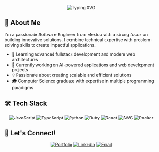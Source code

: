 <div align="center">
  <img src="https://readme-typing-svg.demolab.com?font=Fira+Code&weight=600&size=28&duration=3000&pause=1000&color=00B8D4&center=true&vCenter=true&random=false&width=435&lines=Hi%2C+I'm+Rafael+Canto!+%F0%9F%91%8B;Software+Engineer+%F0%9F%9B%A0%EF%B8%8F;Fullstack+Developer+%F0%9F%92%BB;AI+Enthusiast+%F0%9F%A4%96" alt="Typing SVG" />
</div>

## 🚀 About Me

I'm a passionate Software Engineer from Mexico with a strong focus on building innovative solutions. I combine technical expertise with problem-solving skills to create impactful applications.

- 🌱 Learning advanced fullstack development and modern web architectures
- 🔭 Currently working on AI-powered applications and web development projects
- 💡 Passionate about creating scalable and efficient solutions
- 🎓 Computer Science graduate with expertise in multiple programming paradigms

## 🛠️ Tech Stack

<div align="center">
  
  ![JavaScript](https://img.shields.io/badge/-JavaScript-F7DF1E?style=for-the-badge&logo=javascript&logoColor=black)
  ![TypeScript](https://img.shields.io/badge/-TypeScript-3178C6?style=for-the-badge&logo=typescript&logoColor=white)
  ![Python](https://img.shields.io/badge/-Python-3776AB?style=for-the-badge&logo=python&logoColor=white)
  ![Ruby](https://img.shields.io/badge/-Ruby-CC342D?style=for-the-badge&logo=ruby&logoColor=white)
  ![React](https://img.shields.io/badge/-React-61DAFB?style=for-the-badge&logo=react&logoColor=black)
  ![AWS](https://img.shields.io/badge/-AWS-232F3E?style=for-the-badge&logo=amazon-aws&logoColor=white)
  ![Docker](https://img.shields.io/badge/-Docker-2496ED?style=for-the-badge&logo=docker&logoColor=white)
  
</div>

## 🤝 Let's Connect!

<div align="center">
  
[![Portfolio](https://img.shields.io/badge/-Portfolio-000000?style=for-the-badge&logo=vercel&logoColor=white)](https://rafacanvaz.vercel.app/)
[![LinkedIn](https://img.shields.io/badge/-LinkedIn-0A66C2?style=for-the-badge&logo=linkedin&logoColor=white)](https://www.linkedin.com/in/rafael-canto/)
[![Email](https://img.shields.io/badge/-Email-EA4335?style=for-the-badge&logo=gmail&logoColor=white)](mailto:rafaelcanto.dev@gmail.com)

</div>


